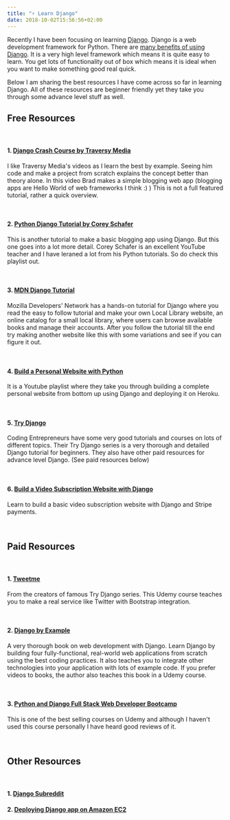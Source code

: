 ```yaml
---
title: "⚡️ Learn Django"
date: 2018-10-02T15:56:56+02:00
---
```


Recently I have been focusing on learning [Django](https://www.djangoproject.com/). Django is a web development framework for Python. There are [many benefits of using Django](https://www.edureka.co/blog/django-tutorial/?utm_source=facebook&utm_medium=crosspost&utm_campaign=social-media-edureka-sep-aj#whydjango). It is a very high level framework which means it is quite easy to learn. You get lots of functionality out of box which means it is ideal when you want to make something good real quick. 

Below I am sharing the best resources I have come across so far in learning Django. All of these resources are beginner friendly yet they take you through some advance level stuff as well. 

## Free Resources

<br>

#### 1. [Django Crash Course by Traversy Media](https://www.youtube.com/watch?v=D6esTdOLXh4&t=1416s)

I like Traversy Media's videos as I learn the best by example. Seeing him code and make a project from scratch explains the concept better than theory alone. In this video Brad makes a simple blogging web app (blogging apps are Hello World of web frameworks I think :) ) This is not a full featured tutorial, rather a quick overview. 

<br>

#### 2. [Python Django Tutorial by Corey Schafer](https://www.youtube.com/watch?v=UmljXZIypDc&list=PL-osiE80TeTtoQCKZ03TU5fNfx2UY6U4p)

This is another tutorial to make a basic blogging app using Django. But this one goes into a lot more detail. Corey Schafer is an excellent YouTube teacher and I have leraned a lot from his Python tutorials. So do check this playlist out.

<br>

#### 3. [MDN Django Tutorial](https://developer.mozilla.org/en-US/docs/Learn/Server-side/Django)

Mozilla Developers' Network has a hands-on tutorial for Django where you read the easy to follow tutorial and make your own Local Library website, an online catalog for a small local library, where users can browse available books and manage their accounts. After you follow the tutorial till the end try making another website like this with some variations and see if you can figure it out.

<br>

#### 4. [Build a Personal Website with Python](https://www.youtube.com/watch?list=PLhTjy8cBISEpXc-yjjSW90NgNyPYe7c9_&v=ehCjpQXetgo)

It is a Youtube playlist where they take you through building a complete personal website from bottom up using Django and deploying it on Heroku.

<br>

#### 5. [Try Django](https://www.youtube.com/watch?v=uu98pqiUJU8&list=PLEsfXFp6DpzTD1BD1aWNxS2Ep06vIkaeW)

Coding Entrepreneurs have some very good tutorials and courses on lots of different topics. Their Try Django series is a very thorough and detailed Django tutorial for beginners. They also have other paid resources for advance level Django. (See paid resources below)

<br>

#### 6. [Build a Video Subscription Website with Django](https://www.youtube.com/watch?v=zu2PBUHMEew)

Learn to build a basic video subscription website with Django and Stripe payments.

<br>

## Paid Resources

<br>

#### 1. [Tweetme](https://www.udemy.com/tweetme-django/?siteID=Fh5UMknfYAU-bYhu0D5r3JTUILsNdLIENA&LSNPUBID=Fh5UMknfYAU)

From the creators of famous Try Django series. This Udemy course teaches you to make a real service like Twitter with Bootstrap integration.

<br>

#### 2. [Django by Example](https://www.amazon.com/Django-Example-Antonio-Mele/dp/1784391913)

A very thorough book on web development with Django. Learn Django by building four fully-functional, real-world web applications from scratch using the best coding practices. It also teaches you to integrate other technologies into your application with lots of example code. If you prefer videos to books, the author also teaches this book in a Udemy course.

<br>

#### 3. [Python and Django Full Stack Web Developer Bootcamp](https://www.udemy.com/python-and-django-full-stack-web-developer-bootcamp/?siteID=jU79Zysihs4-SZQmxsM245blpA0ZPd2XKQ&LSNPUBID=jU79Zysihs4)

This is one of the best selling courses on Udemy and although I haven't used this course personally I have heard good reviews of it.

<br>

## Other Resources

<br>

#### 1. [Django Subreddit](https://www.reddit.com/r/django)

#### 2. [Deploying Django app on Amazon EC2](https://www.agiliq.com/blog/2014/08/deploying-a-django-app-on-amazon-ec2-instance/)

<br><br>

